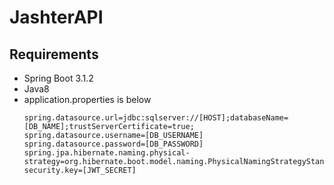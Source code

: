 # JashterAPI
## Requirements
- Spring Boot 3.1.2
- Java8
- application.properties is below
  ```
  spring.datasource.url=jdbc:sqlserver://[HOST];databaseName=[DB_NAME];trustServerCertificate=true;
  spring.datasource.username=[DB_USERNAME]
  spring.datasource.password=[DB_PASSWORD]
  spring.jpa.hibernate.naming.physical-strategy=org.hibernate.boot.model.naming.PhysicalNamingStrategyStandardImpl
  security.key=[JWT_SECRET]
  ```
